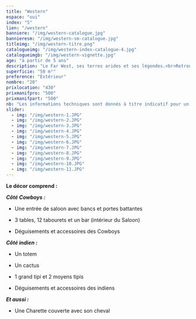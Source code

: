 ```yaml
---
title: "Western"
espace: "oui"
index: "5"
lien: "/western"
banniere: "/img/western-catalogue.jpg"
bannieresm: "/img/western-sm-catalogue.jpg"
titleimg: "/img/western-titre.png"
catalogueimg: "/img/western-index-catalogue-4.jpg"
catalogueimgb: "/img/western-vignette.jpg"
age: "à partir de 5 ans"
description: "Le Far West, ses terres arides et ses légendes.<br>Retrouvez ici les éléments de décors des plus grands westerns :<br> saloon, village indien, totem et même une véritable charette pour arpenter les vastes plaines !"
superficie: "50 m²"
preference: "Extérieur"
nombre: "20"
prixlocation: "430"
prixmanifpro: "500"
prixmanifpart: "500"
nb: "Les informations techniques sont donnés à titre indicatif pour un cadre ludique optimal. <br>Elles sont ajustables à la situation : pour une superficie limitée on préférera un nombre réduit d'enfants, plus d'enfants necessitera une plus grande superficie de jeu, etc."
slider:
  - img: "/img/western-1.JPG"
  - img: "/img/western-2.JPG"
  - img: "/img/western-3.JPG"
  - img: "/img/western-4.JPG"
  - img: "/img/western-5.JPG"
  - img: "/img/western-6.JPG"
  - img: "/img/western-7.JPG"
  - img: "/img/western-8.JPG"
  - img: "/img/western-9.JPG"
  - img: "/img/western-10.JPG"
  - img: "/img/western-11.JPG"
---
```

**Le décor comprend :**

***Côté Cowboys :***

- Une entrée de saloon avec bancs et portes battantes

- 3 tables, 12 tabourets et un bar (intérieur du Saloon)

- Déguisements et accessoires des Cowboys

***Côté indien :***

- Un totem

- Un cactus

- 1 grand tipi et 2 moyens tipis

- Déguisements et accessoires des indiens

***Et aussi :***

- Une Charette couverte avec son cheval

